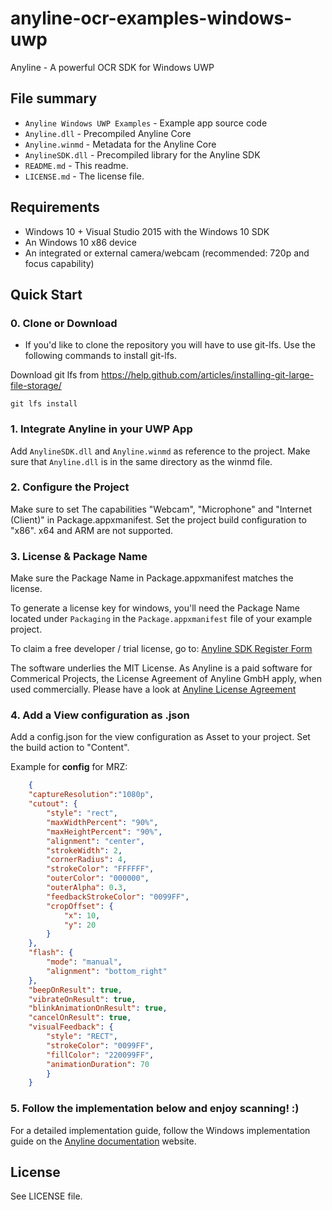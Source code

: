 # anyline-ocr-examples-windows-uwp
Anyline - A powerful OCR SDK for Windows UWP


## File summary

* `Anyline Windows UWP Examples` - Example app source code
* `Anyline.dll` - Precompiled Anyline Core
* `Anyline.winmd` - Metadata for the Anyline Core
* `AnylineSDK.dll` - Precompiled library for the Anyline SDK
* `README.md` - This readme.
* `LICENSE.md` - The license file.


## Requirements

- Windows 10 + Visual Studio 2015 with the Windows 10 SDK
- An Windows 10 x86 device
- An integrated or external camera/webcam (recommended: 720p and focus capability)


## Quick Start


### 0. Clone or Download

* If you'd like to clone the repository you will have to use git-lfs. Use the following commands to install git-lfs.

Download git lfs from https://help.github.com/articles/installing-git-large-file-storage/

```
git lfs install
```


### 1. Integrate Anyline in your UWP App

Add `AnylineSDK.dll` and `Anyline.winmd` as reference to the project.
Make sure that `Anyline.dll` is in the same directory as the winmd file.


### 2. Configure the Project

Make sure to set The capabilities "Webcam", "Microphone" and "Internet (Client)" in Package.appxmanifest. Set the project build configuration to "x86". x64 and ARM are not supported.


### 3. License & Package Name

Make sure the Package Name in Package.appxmanifest matches the license.

To generate a license key for windows, you'll need the Package Name located under `Packaging` in the `Package.appxmanifest` file of your example project.

To claim a free developer / trial license, go to: [Anyline SDK Register Form](http://anyline.io/sdk-register?utm_source=githubios&utm_medium=readme&utm_campaign=examplesapp)

The software underlies the MIT License. As Anyline is a paid software for Commerical Projects, the License Agreement of Anyline GmbH apply, when used commercially. Please have a look at [Anyline License Agreement](https://anylinewebsiteresource.blob.core.windows.net/wordpressmedia/2015/12/ULA-AnylineSDK-August2015.pdf)


### 4. Add a View configuration as .json

Add a config.json for the view configuration as Asset to your project. 
Set the build action to "Content".

Example for **config** for MRZ:

```json
	{
	"captureResolution":"1080p",
	"cutout": {
		"style": "rect",
		"maxWidthPercent": "90%",
		"maxHeightPercent": "90%",
		"alignment": "center",
		"strokeWidth": 2,
		"cornerRadius": 4,
		"strokeColor": "FFFFFF",
		"outerColor": "000000",
		"outerAlpha": 0.3,
		"feedbackStrokeColor": "0099FF",
		"cropOffset": {
			"x": 10,
			"y": 20
		}
	},
	"flash": {
		"mode": "manual",
		"alignment": "bottom_right"
	},
	"beepOnResult": true,
	"vibrateOnResult": true,
	"blinkAnimationOnResult": true,
	"cancelOnResult": true,
	"visualFeedback": {
		"style": "RECT",
		"strokeColor": "0099FF",
		"fillColor": "220099FF",
		"animationDuration": 70
		}
	}
```


### 5. Follow the implementation below and enjoy scanning! :)

For a detailed implementation guide, follow the Windows implementation guide on the [Anyline documentation](https://documentation.anyline.io) website.


## License

See LICENSE file.